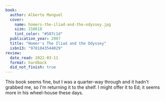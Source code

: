 ```yaml
---
book:
  author: Alberto Manguel
  cover:
    name: homers-the-iliad-and-the-odyssey.jpg
    size: 210618
    tint_color: "#587c1d"
  publication_year: 2007
  title: "Homer's The Iliad and the Odyssey"
  isbn13: "9781843544029"
review:
  date_read: 2022-03-11
  format: hardback
  did_not_finish: true
---
```


This book seems fine, but I was a quarter-way through and it hadn't grabbed me, so I'm returning it to the shelf.
I might offer it to Ed; it seems more in his wheel-house these days.
